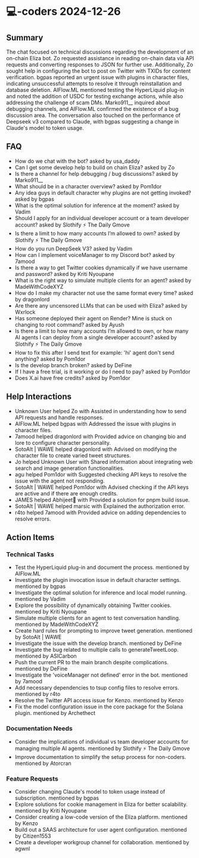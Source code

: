 # 💻-coders 2024-12-26

## Summary
The chat focused on technical discussions regarding the development of an on-chain Eliza bot. Zo requested assistance in reading on-chain data via API requests and converting responses to JSON for further use. Additionally, Zo sought help in configuring the bot to post on Twitter with TXIDs for content verification. bgpas reported an urgent issue with plugins in character files, indicating unsuccessful attempts to resolve it through reinstallation and database deletion. AIFlow.ML mentioned testing the HyperLiquid plug-in and noted the addition of USDC for testing exchange actions, while also addressing the challenge of scam DMs. Marko911__ inquired about debugging channels, and AIFlow.ML confirmed the existence of a bug discussion area. The conversation also touched on the performance of Deepseek v3 compared to Claude, with bgpas suggesting a change in Claude's model to token usage.

## FAQ
- How do we chat with the bot? asked by usa_daddy
- Can I get some develop help to build on chain Eliza? asked by Zo
- Is there a channel for help debugging / bug discussions? asked by Marko911__
- What should be in a character overview? asked by Pom1dor
- Any idea guys in default character why plugins are not getting invoked? asked by bgpas
- What is the optimal solution for inference at the moment? asked by Vadim
- Should I apply for an individual developer account or a team developer account? asked by Slothify ⚡ The Daily Gmove
- Is there a limit to how many accounts I’m allowed to own? asked by Slothify ⚡ The Daily Gmove
- How do you run DeepSeek V3? asked by Vadim
- How can I implement voiceManager to my Discord bot? asked by 7amood
- Is there a way to get Twitter cookies dynamically if we have username and password? asked by Kriti Nyoupane
- What is the right way to simulate multiple clients for an agent? asked by MadeWithCodeXYZ
- How do I make my character not use the same format every time? asked by dragonlord
- Are there any uncensored LLMs that can be used with Eliza? asked by Wxrlock
- Has someone deployed their agent on Render? Mine is stuck on changing to root command? asked by Ayush
- Is there a limit to how many accounts I’m allowed to own, or how many AI agents I can deploy from a single developer account? asked by Slothify ⚡ The Daily Gmove
- How to fix this after I send text for example: 'hi' agent don't send anything? asked by Pom1dor
- Is the develop branch broken? asked by DeFine
- If I have a free trial, is it working or do I need to pay? asked by Pom1dor
- Does X.ai have free credits? asked by Pom1dor

## Help Interactions
- Unknown User helped Zo with Assisted in understanding how to send API requests and handle responses.
- AIFlow.ML helped bgpas with Addressed the issue with plugins in character files.
- 7amood helped dragonlord with Provided advice on changing bio and lore to configure character personality.
- SotoAlt | WAWE helped dragonlord with Advised on modifying the character file to create varied tweet structures.
- Jo helped Unknown User with Shared information about integrating web search and image generation functionalities.
- agu helped Pom1dor with Suggested checking API keys to resolve the issue with the agent not responding.
- SotoAlt | WAWE helped Pom1dor with Advised checking if the API keys are active and if there are enough credits.
- JAMES helped Abhijeet🥇 with Provided a solution for pnpm build issue.
- SotoAlt | WAWE helped marsic with Explained the authorization error.
- r4to helped 7amood with Provided advice on adding dependencies to resolve errors.

## Action Items

### Technical Tasks
- Test the HyperLiquid plug-in and document the process. mentioned by AIFlow.ML
- Investigate the plugin invocation issue in default character settings. mentioned by bgpas
- Investigate the optimal solution for inference and local model running. mentioned by Vadim
- Explore the possibility of dynamically obtaining Twitter cookies. mentioned by Kriti Nyoupane
- Simulate multiple clients for an agent to test conversation handling. mentioned by MadeWithCodeXYZ
- Create hard rules for prompting to improve tweet generation. mentioned by SotoAlt | WAWE
- Investigate the issue with the develop branch. mentioned by DeFine
- Investigate the bug related to multiple calls to generateTweetLoop. mentioned by ASICarbon
- Push the current PR to the main branch despite complications. mentioned by DeFine
- Investigate the 'voiceManager not defined' error in the bot. mentioned by 7amood
- Add necessary dependencies to tsup config files to resolve errors. mentioned by r4to
- Resolve the Twitter API access issue for Kenzo. mentioned by Kenzo
- Fix the model configuration issue in the core package for the Solana plugin. mentioned by Archethect

### Documentation Needs
- Consider the implications of individual vs team developer accounts for managing multiple AI agents. mentioned by Slothify ⚡ The Daily Gmove
- Improve documentation to simplify the setup process for non-coders. mentioned by Atorcran

### Feature Requests
- Consider changing Claude's model to token usage instead of subscription. mentioned by bgpas
- Explore solutions for cookie management in Eliza for better scalability. mentioned by Kriti Nyoupane
- Consider creating a low-code version of the Eliza platform. mentioned by Kenzo
- Build out a SAAS architecture for user agent configuration. mentioned by Citizen1553
- Create a developer workgroup channel for collaboration. mentioned by agwnl